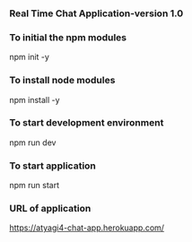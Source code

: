 ### Real Time Chat Application-version 1.0

### To initial the npm modules

npm init -y

### To install node modules

npm install -y

### To start development environment

npm run dev

### To start application

npm run start

### URL of application

https://atyagi4-chat-app.herokuapp.com/
